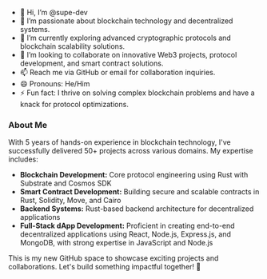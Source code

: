- 👋 Hi, I’m @supe-dev  
- 👀 I’m passionate about blockchain technology and decentralized systems.  
- 🌱 I’m currently exploring advanced cryptographic protocols and blockchain scalability solutions.  
- 💞️ I’m looking to collaborate on innovative Web3 projects, protocol development, and smart contract solutions.  
- 📫 Reach me via GitHub or email for collaboration inquiries.  
- 😄 Pronouns: He/Him  
- ⚡ Fun fact: I thrive on solving complex blockchain problems and have a knack for protocol optimizations.  

### About Me  
With 5 years of hands-on experience in blockchain technology, I've successfully delivered 50+ projects across various domains. My expertise includes:

- **Blockchain Development:** Core protocol engineering using Rust with Substrate and Cosmos SDK  
- **Smart Contract Development:** Building secure and scalable contracts in Rust, Solidity, Move, and Cairo  
- **Backend Systems:** Rust-based backend architecture for decentralized applications  
- **Full-Stack dApp Development:** Proficient in creating end-to-end decentralized applications using React, Node.js, Express.js, and MongoDB, with strong expertise in JavaScript and Node.js  

This is my new GitHub space to showcase exciting projects and collaborations. Let's build something impactful together! 🚀
